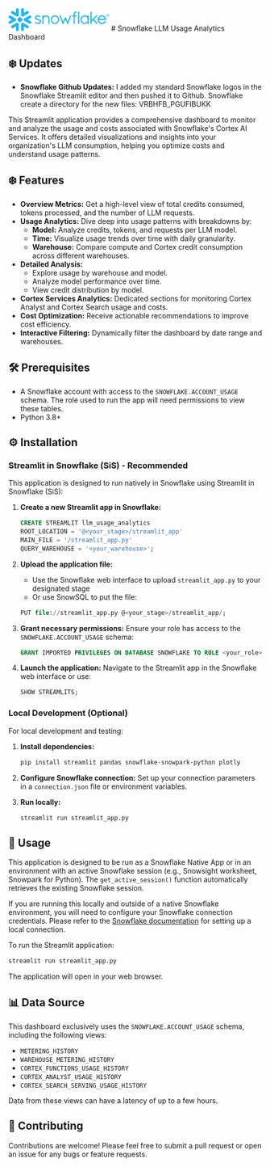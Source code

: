 <img src="Snowflake_Logo.svg" width="200">
# Snowflake LLM Usage Analytics Dashboard

## ❄️ Updates

*   **Snowflake Github Updates:** I added my standard Snowflake logos in the Snowflake Streamlit editor and then pushed it to Github.  Snowflake create a directory for the new files: VRBHFB_PGUFIBUKK

This Streamlit application provides a comprehensive dashboard to monitor and analyze the usage and costs associated with Snowflake's Cortex AI Services. It offers detailed visualizations and insights into your organization's LLM consumption, helping you optimize costs and understand usage patterns.

## ❄️ Features

*   **Overview Metrics:** Get a high-level view of total credits consumed, tokens processed, and the number of LLM requests.
*   **Usage Analytics:** Dive deep into usage patterns with breakdowns by:
    *   **Model:** Analyze credits, tokens, and requests per LLM model.
    *   **Time:** Visualize usage trends over time with daily granularity.
    *   **Warehouse:** Compare compute and Cortex credit consumption across different warehouses.
*   **Detailed Analysis:**
    *   Explore usage by warehouse and model.
    *   Analyze model performance over time.
    *   View credit distribution by model.
*   **Cortex Services Analytics:** Dedicated sections for monitoring Cortex Analyst and Cortex Search usage and costs.
*   **Cost Optimization:** Receive actionable recommendations to improve cost efficiency.
*   **Interactive Filtering:** Dynamically filter the dashboard by date range and warehouses.

## 🛠️ Prerequisites

*   A Snowflake account with access to the `SNOWFLAKE.ACCOUNT_USAGE` schema. The role used to run the app will need permissions to view these tables.
*   Python 3.8+

## ⚙️ Installation

### Streamlit in Snowflake (SiS) - Recommended

This application is designed to run natively in Snowflake using Streamlit in Snowflake (SiS):

1.  **Create a new Streamlit app in Snowflake:**
    ```sql
    CREATE STREAMLIT llm_usage_analytics
    ROOT_LOCATION = '@<your_stage>/streamlit_app'
    MAIN_FILE = '/streamlit_app.py'
    QUERY_WAREHOUSE = '<your_warehouse>';
    ```

2.  **Upload the application file:**
    - Use the Snowflake web interface to upload `streamlit_app.py` to your designated stage
    - Or use SnowSQL to put the file:
    ```sql
    PUT file://streamlit_app.py @<your_stage>/streamlit_app/;
    ```

3.  **Grant necessary permissions:**
    Ensure your role has access to the `SNOWFLAKE.ACCOUNT_USAGE` schema:
    ```sql
    GRANT IMPORTED PRIVILEGES ON DATABASE SNOWFLAKE TO ROLE <your_role>;
    ```

4.  **Launch the application:**
    Navigate to the Streamlit app in the Snowflake web interface or use:
    ```sql
    SHOW STREAMLITS;
    ```

### Local Development (Optional)

For local development and testing:

1.  **Install dependencies:**
    ```bash
    pip install streamlit pandas snowflake-snowpark-python plotly
    ```

2.  **Configure Snowflake connection:**
    Set up your connection parameters in a `connection.json` file or environment variables.

3.  **Run locally:**
    ```bash
    streamlit run streamlit_app.py
    ```

## 🚀 Usage

This application is designed to be run as a Snowflake Native App or in an environment with an active Snowflake session (e.g., Snowsight worksheet, Snowpark for Python). The `get_active_session()` function automatically retrieves the existing Snowflake session.

If you are running this locally and outside of a native Snowflake environment, you will need to configure your Snowflake connection credentials. Please refer to the [Snowflake documentation](https://docs.snowflake.com/en/developer-guide/snowpark/python/creating-session) for setting up a local connection.

To run the Streamlit application:

```bash
streamlit run streamlit_app.py
```

The application will open in your web browser.

## 📊 Data Source

This dashboard exclusively uses the `SNOWFLAKE.ACCOUNT_USAGE` schema, including the following views:
*   `METERING_HISTORY`
*   `WAREHOUSE_METERING_HISTORY`
*   `CORTEX_FUNCTIONS_USAGE_HISTORY`
*   `CORTEX_ANALYST_USAGE_HISTORY`
*   `CORTEX_SEARCH_SERVING_USAGE_HISTORY`

Data from these views can have a latency of up to a few hours.

## 🙌 Contributing

Contributions are welcome! Please feel free to submit a pull request or open an issue for any bugs or feature requests.
